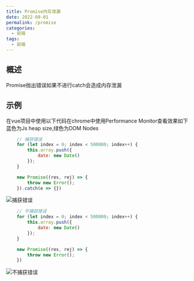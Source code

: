 ```yaml
---
title: Promise内存泄漏
date: 2022-09-01
permalink: /promise
categories:
  - 前端
tags:
  - 前端
---
```


## 概述
Promise抛出错误如果不进行catch会造成内存泄漏

## 示例
在vue项目中使用以下代码在chrome中使用Performance Monitor查看效果如下蓝色为Js heap size,绿色为DOM Nodes

```js
    // 捕获错误
    for (let index = 0; index < 500000; index++) {
        this.array.push({
            date: new Date()
        });
    }

    new Promise((res, rej) => {
        throw new Error();
    }).catch(e => {})
```

![捕获错误](/proise_catch.png)

```js
    // 不捕获错误
    for (let index = 0; index < 500000; index++) {
        this.array.push({
            date: new Date()
        });
    }

    new Promise((res, rej) => {
        throw new Error();
    })
```

![不捕获错误](/promise_nocatch.png)